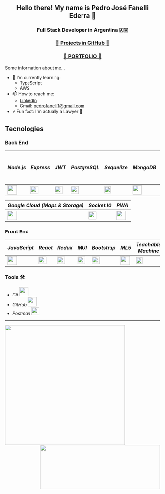 

<div align="center">
  
  ## Hello there! My name is Pedro José Fanelli Ederra 🧐

</div>

<div align="center">
  
  ### Full Stack Developer in Argentina 🇦🇷
  
  ### [💫 Projects in GitHub 💫](https://www.github.com/stars/pedrofanelli/lists/my-stack)
  
  ### [💫 PORTFOLIO 💫](https://d2ck99rhn8lygf.cloudfront.net/)

</div>

#### 

Some information about me...

- 🌱 I’m currently learning:
  - TypeScript
  - AWS
- 📫 How to reach me: 
  - [LinkedIn](https://www.linkedin.com/in/pedro-fanelli/)
  - Gmail: pedrofanelli1@gmail.com
- ⚡ Fun fact: I'm actually a Lawyer 📖

## Tecnologies

### Back End

*Node.js* | *Express* | *JWT* | *PostgreSQL* | *Sequelize* | *MongoDB* | *Mongoose* | *AWS (S3, R53, EB, CF)* |
--------|---------|-----|------------|-----------|---------|----------|-----------------------|
<img style="width:30px" src="https://user-images.githubusercontent.com/94872647/227662838-6919336c-578b-42e9-bdad-cd70cb16b5f2.png" />   | <img style="width:25px" src="https://user-images.githubusercontent.com/94872647/227771468-b84ffce0-c776-4b02-a7f7-bc5eb5bc6f8e.png" /> | <img style="width:25px" src="https://media.licdn.com/dms/image/D4D12AQHW9aRSWIOMxQ/article-cover_image-shrink_600_2000/0/1657421703592?e=2147483647&v=beta&t=nKygyfSDFwgPdEoC-nEkogMS0527SBa8z8D_FqUr-us" /> | <img style="width:25px" src="https://user-images.githubusercontent.com/94872647/227740036-7f892401-2c8c-470f-b097-f05402428909.png" /> | <img style="width:22px" src="https://seeklogo.com/images/S/sequelize-logo-9A5075DB9F-seeklogo.com.png" /> | <img style="width:30px" src="https://user-images.githubusercontent.com/94872647/227740282-331ce102-7c82-4a1a-9c71-84f8701ce863.png" /> | <img style="width:30px" src="https://user-images.githubusercontent.com/94872647/227740130-e2b772f1-f1af-47b8-86eb-de3bf9cb8128.png" /> | <img style="width:30px" src="https://cdn.analyticsvidhya.com/wp-content/uploads/2023/01/AWS-Logo.png" /> |

*Google Cloud (Maps & Storage)* | *Socket.IO* | *PWA* |
------------------------------|-----------|-----|
<img style="width:30px" src="https://logos-world.net/wp-content/uploads/2021/02/Google-Cloud-Emblem.png" /> | <img style="width:25px" src="https://upload.wikimedia.org/wikipedia/commons/thumb/9/96/Socket-io.svg/1200px-Socket-io.svg.png" /> | <img style="width:30px" src="https://desarrolloweb.com/storage/tag_images/actual/VkZe5Z1PKYJNbH4fz5IsXSJPDrmFC5fXEaxfaxSF.png" /> |

### Front End

*JavaScript* | *React* | *Redux* | *MUI* | *Bootstrap* | *ML5* | *Teachable Machine* |
-----------|-------|-------|-----|-----------|-----|-------------------|
<img style="width:30px" src="https://user-images.githubusercontent.com/94872647/227661380-d006501a-6542-4ace-b960-af73447782c9.png" /> | <img style="width:25px" src="https://user-images.githubusercontent.com/94872647/227661750-38140331-323f-463f-aa24-58a3288db850.png" /> | <img style="width:25px" src="https://user-images.githubusercontent.com/94872647/227662273-687c6085-4e08-4839-a51d-255bf5e68d2d.png" /> | <img style="width:25px" src="https://user-images.githubusercontent.com/94872647/227740867-47ba0184-ddf4-47e4-a9e1-a4eb95b2a7b1.png" /> | <img style="width:25px" src="https://user-images.githubusercontent.com/94872647/227771085-becaffb9-beb3-498d-af1a-a52de5c3e59c.png" /> | <img style="width:30px" src="https://ml5js.org/static/ml5_logo_purple-88e082b8dc81d8729f95bcc092db90c5.png" /> | <img style="width:22px" src="https://i.ytimg.com/an/T2qQGqZxkD0/0f04f0b2-a39a-4621-8bb5-1f5f7bf9bf10_mq.jpg?v=5dc445a2" /> |

### Tools 🛠️

- *Git* <img style="width:30px" src="https://user-images.githubusercontent.com/94872647/227739710-8454480e-1dea-4e23-bf46-f4259906c8f3.png" />
- *GitHub* <img style="width:30px" src="https://user-images.githubusercontent.com/94872647/227739739-fdc20972-d759-4b2f-aaf8-e640d3cac324.png" />
- *Postman* <img style="width:25px" src="https://camo.githubusercontent.com/1c99446e09edc2a2074cb221476d461488b89231ae00496da6e6e15cde24352c/68747470733a2f2f696d672e69636f6e73382e636f6d2f65787465726e616c2d74616c2d72657669766f2d636f6c6f722d74616c2d72657669766f2f3531322f65787465726e616c2d706f73746d616e2d69732d7468652d6f6e6c792d636f6d706c6574652d6170692d646576656c6f706d656e742d656e7669726f6e6d656e742d6c6f676f2d636f6c6f722d74616c2d72657669766f2e706e67" />
  
<hr></hr>

<a href="https://github.com/pedrofanelli" style="margin-right:385px">
  <img style="width:390px" align="left" src="https://github-readme-stats.vercel.app/api?username=pedrofanelli&show_icons=true&theme=radical" />
</a>

<a href="https://github.com/pedrofanelli" >
  <img style="width:390px;height:143px" align="right" src="https://github-readme-stats.vercel.app/api/top-langs/?username=pedrofanelli" />
</a>
